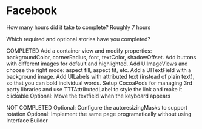 Facebook
========

How many hours did it take to complete?
Roughly 7 hours

Which required and optional stories have you completed?

COMPLETED
Add a container view and modify properties: backgroundColor, cornerRadius, font, textColor, shadowOffset.
Add buttons with different images for default and highlighted.
Add UIImageViews and choose the right mode: aspect fill, aspect fit, etc.
Add a UITextField with a background image.
Add UILabels with attributed text (instead of plain text), so that you can bold individual words.
Setup CocoaPods for managing 3rd party libraries and use TTTAttributedLabel to style the link and make it clickable
Optional: Move the textfield when the keyboard appears


NOT COMPLETED
Optional: Configure the autoresizingMasks to support rotation
Optional: Implement the same page programatically without using Interface Builder
